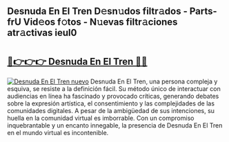 ## Desnuda En El Tren D𝚎sn𝚞dos filtr𝚊dos - Parts-frU Vid𝚎os f𝚘tos - N𝚞evas filtr𝚊ciones atr𝚊ctivas ieul0

# <h2><a href="http://mb2e8yc.tromn.icu/?c=Desnuda+En+El+Tren">🔗👉👉👉 Desnuda En El Tren 🔗🔗</a></h2>

[![Desnuda En El Tren nuevo](https://i.imgur.com/pEAQMta.gif)](http://mb2e8yc.tromn.icu/?c=Desnuda+En+El+Tren)
Desnuda En El Tren, una persona compleja y esquiva, se resiste a la definición fácil. Su método único de interactuar con audiencias en línea ha fascinado y provocado críticas, generando debates sobre la expresión artística, el consentimiento y las complejidades de las comunidades digitales. A pesar de la ambigüedad de sus intenciones, su huella en la comunidad virtual es imborrable. Con un compromiso inquebrantable y un encanto innegable, la presencia de Desnuda En El Tren en el mundo virtual es incontenible.
